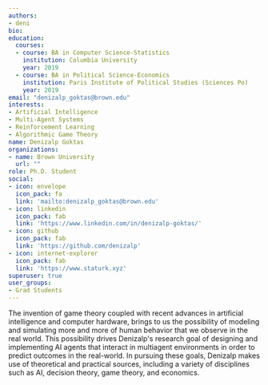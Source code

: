 ```yaml
---
authors:
- deni
bio: 
education:
  courses:
  - course: BA in Computer Science-Statistics
    institution: Columbia University
    year: 2019
  - course: BA in Political Science-Economics
    institution: Paris Institute of Political Studies (Sciences Po)
    year: 2019
email: "denizalp_goktas@brown.edu"
interests:
- Artificial Intelligence
- Multi-Agent Systems
- Reinforcement Learning
- Algorithmic Game Theory
name: Denizalp Goktas
organizations:
- name: Brown University
  url: ""
role: Ph.D. Student
social:
- icon: envelope
  icon_pack: fa
  link: 'mailto:denizalp_goktas@brown.edu'
- icon: linkedin
  icon_pack: fab
  link: 'https://www.linkedin.com/in/denizalp-goktas/'
- icon: github
  icon_pack: fab
  link: 'https://github.com/denizalp'
- icon: internet-explorer
  icon_pack: fab
  link: 'https://www.staturk.xyz'
superuser: true
user_groups:
- Grad Students
---
```


The invention of game theory coupled with recent advances in artificial intelligence and computer hardware, brings to us the possibility of modeling and simulating more and more of human behavior that we observe in the real world. This possibility drives Denizalp's research goal of designing and implementing AI agents that interact in multiagent environments in order to predict outcomes in the real-world. In pursuing these goals, Denizalp makes use of theoretical and practical sources, including a variety of disciplines such as AI, decision theory, game theory, and economics.